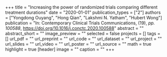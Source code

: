+++
title = "Increasing the power of randomized trials comparing different treatment durations"
date = "2020-01-01"
publication_types = ["2"]
authors = ["Yongdong Ouyang", "Hong Qian", "Lakshmi N. Yatham", "Hubert Wong"]
publication = "In: Contemporary Clinical Trials Communications, (19), _pp. 100588_, https://doi.org/10.1016/j.conctc.2020.100588"
abstract = ""
abstract_short = ""
image_preview = ""
selected = false
projects = []
tags = []
url_pdf = ""
url_preprint = ""
url_code = ""
url_dataset = ""
url_project = ""
url_slides = ""
url_video = ""
url_poster = ""
url_source = ""
math = true
highlight = true
[header]
image = ""
caption = ""
+++
